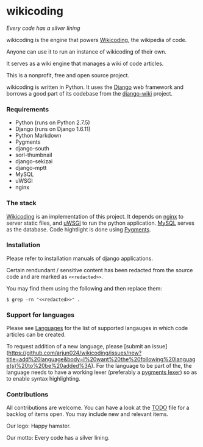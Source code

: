 # wikicoding

*Every code has a silver lining*

wikicoding is the engine that powers [Wikicoding](http://wikicoding.org), the wikipedia of code.

Anyone can use it to run an instance of wikicoding of their own.

It serves as a wiki engine that manages a wiki of code articles.

This is a nonprofit, free and open source project.

wikicoding is written in Python. It uses the [Django](https://github.com/django/django) web framework and
borrows a good part of its codebase from the [django-wiki](https://github.com/django-wiki/django-wiki) project.


### Requirements

* Python (runs on Python 2.7.5)
* Django (runs on Django 1.6.11)
* Python Markdown
* Pygments
* django-south
* sorl-thumbnail
* django-sekizai
* django-mptt
* MySQL
* uWSGI
* nginx


### The stack

[Wikicoding](http://wikicoding.org) is an implementation of this project.
It depends on [nginx](http://nginx.org) to server static files, and [uWSGI](https://github.com/unbit/uwsgi) to run the
python application.
[MySQL](https://www.mysql.com) serves as the database.
Code hightlight is done using [Pygments](http://pygments.org).


### Installation

Please refer to installation manuals of django applications.

Certain rendundant / sensitive content has been redacted from the source code and are marked as `<<redacted>>`.

You may find them using the following and then replace them:

    $ grep -rn "<<redacted>>" .


### Support for languages

Please see [Languages](https://github.com/arjun024/wikicoding/blob/master/Languages) for the list of supported
langauges in which code articles can be created.

To request addition of a new language, please [submit an issue]
(https://github.com/arjun024/wikicoding/issues/new?title=add%20language&body=I%20want%20the%20following%20language(s)%20to%20be%20added%3A).
For the language to be part of the, the language needs to have a working lexer 
(preferably a [pygments lexer](//pygments.org/docs/lexers/)) so as to enable syntax highlighting.


### Contributions

All contributions are welcome.
You can have a look at the [TODO](https://github.com/arjun024/wikicoding/blob/master/TODO) file for a backlog of items open.
You may include new and relevant items.


Our logo:  Happy hamster.

Our motto: Every code has a silver lining.
